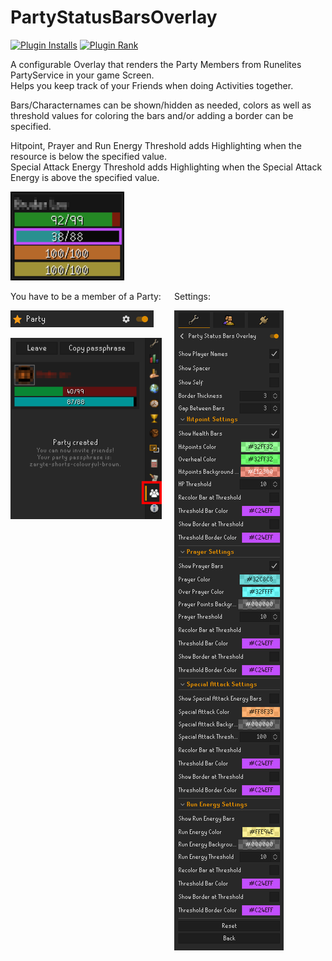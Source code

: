 # PartyStatusBarsOverlay

[![Plugin Installs](http://img.shields.io/endpoint?url=https://api.runelite.net/pluginhub/shields/installs/plugin/party-status-bars-overlay)](https://runelite.net/plugin-hub/lou0815) [![Plugin Rank](http://img.shields.io/endpoint?url=https://api.runelite.net/pluginhub/shields/rank/plugin/party-status-bars-overlay)](https://runelite.net/plugin-hub)

A configurable Overlay that renders the Party Members from Runelites PartyService in your game Screen.\
Helps you keep track of your Friends when doing Activities together.

Bars/Characternames can be shown/hidden as needed, colors as well as threshold values for coloring the bars and/or adding a border can be specified.

Hitpoint, Prayer and Run Energy Threshold adds Highlighting when the resource is below the specified value.\
Special Attack Energy Threshold adds Highlighting when the Special Attack Energy is above the specified value.

![Overlay_Example.png](Overlay_Example.png)

<div style="display: flex; gap: 20px;">
  <div style="flex: 1;">
    You have to be a member of a Party:

![PartyService.png](PartyService.png)

![Party.png](Party.png)
  </div>
  <div style="flex: 1;">
Settings:

![Settings.png](Settings.png)
  </div>
</div>

